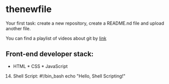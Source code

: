 # thenewfile
Your first task: create a new repository, create a README.nd file and upload another file.

You can find a playlist of videos about git by [link](https://www.youtube.com/watch?v=75QStdC3WgA)

## Front-end developer stack:

* HTML
﻿﻿* CSS
﻿﻿* JavaScript
14. Shell Script:
#!/bin_bash
echo "Hello, Shell Scripting!"

